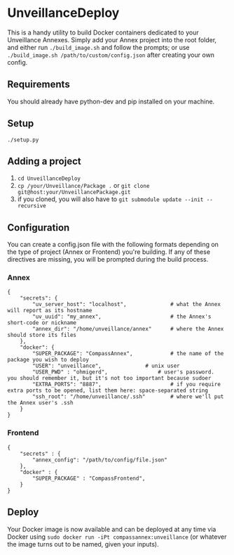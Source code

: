 # UnveillanceDeploy

This is a handy utility to build Docker containers dedicated to your Unveillance Annexes.  Simply add your Annex project into the root folder, and either run `./build_image.sh` and follow the prompts; or use `./build_image.sh /path/to/custom/config.json` after creating your own config.

## Requirements

You should already have python-dev and pip installed on your machine.

## Setup

`./setup.py`

## Adding a project

1.	`cd UnveillanceDeploy`
1.	`cp /your/Unveillance/Package .` or `git clone git@host:your/UnveillancePackage.git`
1.	if you cloned, you will also have to `git submodule update --init --recursive` 

## Configuration

You can create a config.json file with the following formats depending on the type of project (Annex or Frontend) you're building.  If any of these directives are missing, you will be prompted during the build process.

### Annex

	{
		"secrets": {
			"uv_server_host": "localhost",				# what the Annex will report as its hostname
			"uv_uuid": "my_annex",						# the Annex's short-code or nickname
			"annex_dir": "/home/unveillance/annex"		# where the Annex should store its files
		},
		"docker": {
			"SUPER_PACKAGE": "CompassAnnex", 			# the name of the package you wish to deploy
			"USER": "unveillance", 				# unix user
			"USER_PWD" : "ohmigerd",				# user's password.  you should remember it, but it's not too important because sudoer
			"EXTRA_PORTS": "8887",						# if you require extra ports to be opened, list them here: space-separated string
			"ssh_root": "/home/unveillance/.ssh"		# where we'll put the Annex user's .ssh
		}
	}

### Frontend

	{
		"secrets" : {
			"annex_config": "/path/to/config/file.json"
		},
		"docker" : {
			"SUPER_PACKAGE" : "CompassFrontend",
		}
	}

## Deploy

Your Docker image is now available and can be deployed at any time via Docker using `sudo docker run -iPt compassannex:unveillance` (or whatever the image turns out to be named, given your inputs).